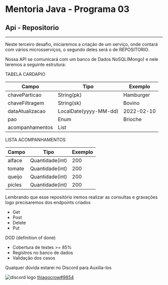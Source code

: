 <h1> Mentoria Java - Programa 03 </h1>

<h2> Api - Repositorio </h2>

<hr/>

<p>Neste terceiro desafio, iniciaremos a criação de um serviço, onde contará com vários microsserviços, o segundo deles será o de REPOSITORIO. 

Nossa API se comunicará com um banco de Dados NoSQL(Mongo) e nele teremos a seguinte estrutura:</p>


TABELA CARDAPIO 


Campo           |    Tipo                | Exemplo    | 
---------       | -------                | ------     |  
chaveParticao   | String(pk)             | Hamburger  | 
chaveFiltragem  | String(sk)             | Bovino     | 
dataAtualizacao | LocalDate(yyyy-MM-dd)  | 2022-02-10 | 
pao             | Enum                   | Brioche    | 
acompanhamentos | List                   |            | 


LISTA ACOMPANHAMENTOS


Campo           |    Tipo           | Exemplo| 
---------       | -------           | ------ | 
alface          | Quantidade(int)   | 200    |
tomate          | Quantidade(int)   | 200    |
queijo          | Quantidade(int)   | 200    | 
picles          | Quantidade(int)   | 200    |





<p>Lembrando que esse repositório iremos realizar as consultas e gravações
logo precisaremos dos endpoints criados</p>

- Get 
- Post 
- Delete 
- Put


<p>DOD (definition of done) </p>

- Cobertura de testes >= 85%
- Registros no banco de dados
- Validação dos casos

<p>Qualquer dúvida estarei no Discord para Auxilia-los</p>

![discord logo](https://img.icons8.com/office/16/000000/discord-logo.png)  [thiagocrow#9854](https://discordapp.com/users/412300823234609153)